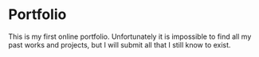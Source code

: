 # Portfolio
This is my first online portfolio.
Unfortunately it is impossible to find all my past works and projects,
but I will submit all that I still know to exist.